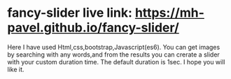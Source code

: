 # fancy-slider live link: https://mh-pavel.github.io/fancy-slider/
Here I have used Html,css,bootstrap,Javascript(es6). You can get images by searching with any words,and from the results you can crerate a slider with your custom duration time. The default duration is 1sec. I hope you will like it. 
